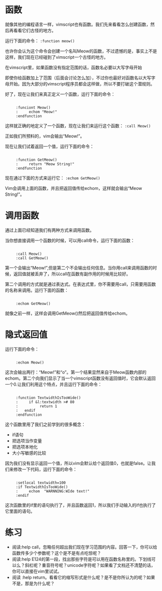 # 函数

就像其他的编程语言一样，vimscript也有函数。我们先来看看怎么创建函数，然后再看看它们古怪的地方。

运行下面的命令：
`:function meow()`

也许你会认为这个命令会创建一个名叫Meow的函数，不过遗憾的是，事实上不是这样，我们现在已经碰到了vimscript一个古怪的地方。

在vimscript里，如果函数没有指定范围的话，函数名必要以大写字母开始

即使你给函数加上了范围（后面会讨论怎么加），不过你也最好对函数名以大写字母开始。因为大部分的vimscript程序员都会这样做，所以不要打破这个潜规则。
     
好了，现在让我们来真正定义一个函数，运行下面的命令：
<pre><code>
     :funciont Meow()
     :     echom "Meow!"
     :endfunction
</code></pre>

这样就正确的地定义了一个函数，现在让我们来运行这个函数：
`:call Meow()`

正如我们所预料的，vim会输出“Meow!”。
     
现在让我们试着返回一个值，运行下面的命令：
<pre><code>
     :function GetMeow()
     :     return "Meow String!"     
     :endfunction
</code></pre>
     
现在通过下面的方式来运行它：
`:echom GetMeow()`

Vim会调用上面的函数，并且把返回值传给echom，这样就会输出“Meow String!”。
     
# 调用函数

通过上面已经知道我们有两种方式来调用函数。
     
当你想直接调用一个函数的时候，可以用call命令，运行下面的函数：
<pre><code>     
     :call Meow()
     :call GetMeow()
</code></pre>     

第一个会输出“Meow!”,但是第二个不会输出任何信息。当你用call来调用函数的时候，返回值就被丢弃了，所以call在函数有副作用的时候用比较好。

第二个调用的方式就是通过表达式。在表达式里，你不需要用call，只需要用函数的名称来调用。运行下面的函数：     
<pre><code>
     :echom GetMeow()
</code></pre>

就像之前一样，这样会调用GetMeow()然后把返回值传给echom。
     
# 隐式返回值

运行下面的命令：
<pre><code>
     :echom Meow()
</code></pre>

这次会输出两行：“Meow!”和“o”。第一个结果显然来自于Meow函数内部的echom。第二个向我们显示了当一个vimscript函数没有返回值时，它会默认返回一个0.让我们利用这个特点，并且运行下面的命令：
<pre><code>
     :function TextwidthIsTooWide()
     :     if &l:textwidth ># 80
     :          return 1     
     :   endif
     :endfunction
</code></pre>     

这个函数里用了我们之前学到的很多概念：

- if语句
- 把选项当作变量
- 把选项本地化
- 大小写敏感的比较
     
因为我们没有显示返回一个值，所以vim会默认给个返回值0，也就是false。让我们来修改一下代码，运行下面的命令：
<pre><code>
     :setlocal textwidth=100
     :if TextwidthIsTooWide()
     :     echom  "WARNNING:WIde text!"
     :endif
</code></pre>

这次函数里的if里的语句执行了，并且函数返回1，所以我们手动输入的if也执行了它里面的语句。
     
# 练习

- 阅读:help call，忽略任何超出我们现在学习范围的内容。回答一下，你可以给函数传多少个参数呢？这个是不是有点吃惊呢？
- 阅读:help E124的第一段，找出那些字符是可以用在函数名称里的。下划线可以么？斜杠呢？重音符号呢？unicode字符呢？如果看了文档还不清楚的话，你可以直接在vim里试试。
- 阅读 :help return。看看它的缩写形式是什么呢？是不是你所认为的呢？如果不是，那是为什么呢？
